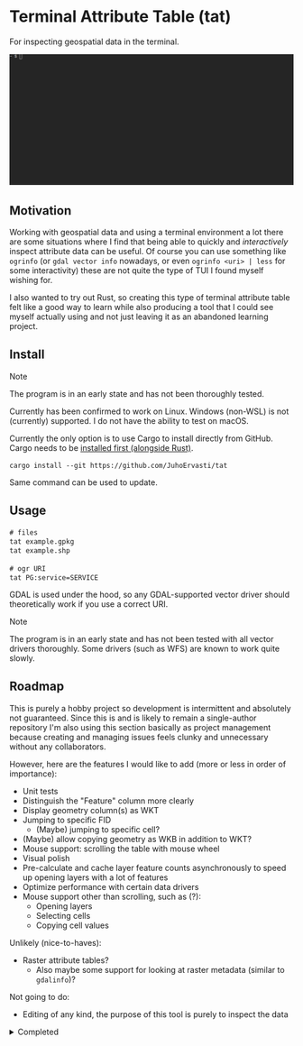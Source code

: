 # Terminal Attribute Table (tat)

For inspecting geospatial data in the terminal.

![](img/demo.gif)

## Motivation

Working with geospatial data and using a terminal environment a lot there are some situations
where I find that being able to quickly and _interactively_ inspect attribute data can be useful.
Of course you can use something like `ogrinfo` (or `gdal vector info` nowadays, or even
`ogrinfo <uri> | less` for some interactivity) these are not quite the type of TUI I found myself
wishing for.

I also wanted to try out Rust, so creating this type of terminal attribute table felt like a good
way to learn while also producing a tool that I could see myself actually using and not just leaving
it as an abandoned learning project.

## Install

> [!NOTE]
> The program is in an early state and has not been thoroughly tested.

Currently has been confirmed to work on Linux. Windows (non-WSL) is not (currently) supported.
I do not have the ability to test on macOS.

Currently the only option is to use Cargo to install directly from GitHub.
Cargo needs to be [installed first (alongside Rust)](https://doc.rust-lang.org/cargo/getting-started/installation.html).

```shell
cargo install --git https://github.com/JuhoErvasti/tat
```

Same command can be used to update.

## Usage

```shell
# files
tat example.gpkg
tat example.shp

# ogr URI
tat PG:service=SERVICE
```

GDAL is used under the hood, so any GDAL-supported vector driver should theoretically work if
you use a correct URI.

> [!NOTE]
> The program is in an early state and has not been tested with all vector drivers thoroughly.
> Some drivers (such as WFS) are known to work quite slowly.

## Roadmap

This is purely a hobby project so development is intermittent and absolutely not guaranteed.
Since this is and is likely to remain a single-author repository I'm also using this section
basically as project management because creating and managing issues feels clunky and unnecessary
without any collaborators.

However, here are the features I would like to add (more or less in order of importance):

- Unit tests
- Distinguish the "Feature" column more clearly
- Display geometry column(s) as WKT
- Jumping to specific FID
  - (Maybe) jumping to specific cell?
- (Maybe) allow copying geometry as WKB in addition to WKT?
- Mouse support: scrolling the table with mouse wheel
- Visual polish
- Pre-calculate and cache layer feature counts asynchronously to speed up opening layers with a lot of features
- Optimize performance with certain data drivers
- Mouse support other than scrolling, such as (?):
  - Opening layers
  - Selecting cells
  - Copying cell values

Unlikely (nice-to-haves):
- Raster attribute tables?
  - Also maybe some support for looking at raster metadata (similar to `gdalinfo`)?

Not going to do:
- Editing of any kind, the purpose of this tool is purely to inspect the data

<details>
<summary>Completed</summary>

- Fix issues with some layers not opening in the table
- Improve performance on large layers (only render what can be seen)
  - Improve performance on opening large layers
- Fit columns differently so not all are crammed into the table, instead allow browsing them
- Show FID in table
  - Fix issue with the bottom-most rows not showing
- Fix issue when attempting navigation on an empty layer
- Fix issue "Error browsing database for PostGIS Raster tables" when attempting to open with PostGIS driver
- Fix weird issue with shapefile not being correctly read and (probably?) stderr output from gdal being printed all over the place
  - The worst of it is fixed by setting an error handler for gdal, which currently does nothing special. This is obviously not the best solution,
  maybe we collect the errors and add a pop-up widget to show a log of them or something like that?
- Show scrollbars for the layer list and the table
  - Also a scrollbar for the columns. Or some other visual indicator when not every column is shown
- Allow copying value from cell
- Allow inspecting long attributes better, maybe in a pop-up
- Allow browsing the dataset / layerinfo blocks if the text overflows

</details>
